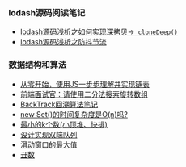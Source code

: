 ### lodash源码阅读笔记
* [lodash源码浅析之如何实现深拷贝->``` cloneDeep()``` ](https://github.com/shaotianyu/lodash-source-learning/tree/master/cloneDeep)
* [lodash源码浅析之防抖节流](https://github.com/shaotianyu/awesome-source-learning/tree/master/debounce%26throttle)

### 数据结构和算法
* [从零开始，使用JS一步步理解并实现链表](https://juejin.cn/post/6844904106339876871)
* [前端面试官：请使用二分法搜索旋转数组](https://juejin.cn/post/6844903824050618381)
* [BackTrack回溯算法笔记](https://github.com/shaotianyu/FuckingAlgorithm/wiki/BackTrack%E5%9B%9E%E6%BA%AF%E7%AE%97%E6%B3%95%E7%AC%94%E8%AE%B0)
* [new Set()的时间复杂度是O(n)吗?](https://github.com/shaotianyu/FuckingAlgorithm/wiki/new-Set()%E7%9A%84%E6%97%B6%E9%97%B4%E5%A4%8D%E6%9D%82%E5%BA%A6%E6%98%AFO(n)%E5%90%97%3F)
* [最小的k个数(小顶堆、快排)](https://github.com/shaotianyu/FuckingAlgorithm/wiki/%E6%9C%80%E5%B0%8F%E7%9A%84k%E4%B8%AA%E6%95%B0(%E5%B0%8F%E9%A1%B6%E5%A0%86%E3%80%81%E5%BF%AB%E6%8E%92))
* [设计实现双端队列](https://github.com/shaotianyu/FuckingAlgorithm/wiki/%E8%AE%BE%E8%AE%A1%E5%AE%9E%E7%8E%B0%E5%8F%8C%E7%AB%AF%E9%98%9F%E5%88%97)
* [滑动窗口的最大值](https://github.com/shaotianyu/FuckingAlgorithm/wiki/%E6%BB%91%E5%8A%A8%E7%9A%84%E7%AA%97%E5%8F%A3-%E7%AC%94%E8%AE%B0)
* [丑数](https://leetcode-cn.com/problems/chou-shu-lcof/solution/zui-xiao-dui-dong-tai-gui-hua-jie-jue-ch-lcoo/)

